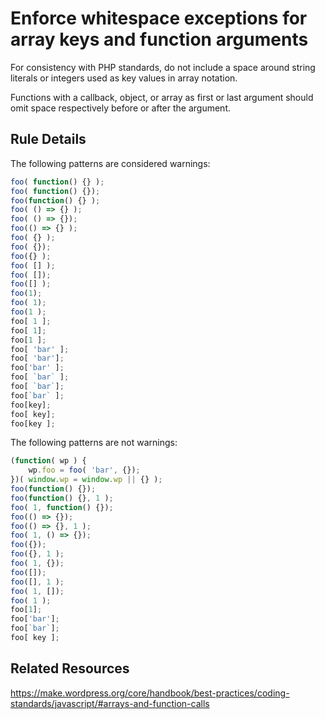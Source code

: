 # Enforce whitespace exceptions for array keys and function arguments

For consistency with PHP standards, do not include a space around string literals or integers used as key values in array notation.

Functions with a callback, object, or array as first or last argument should omit space respectively before or after the argument.

## Rule Details

The following patterns are considered warnings:

```js
foo( function() {} );
foo( function() {});
foo(function() {} );
foo( () => {} );
foo( () => {});
foo(() => {} );
foo( {} );
foo( {});
foo({} );
foo( [] );
foo( []);
foo([] );
foo(1);
foo( 1);
foo(1 );
foo[ 1 ];
foo[ 1];
foo[1 ];
foo[ 'bar' ];
foo[ 'bar'];
foo['bar' ];
foo[ `bar` ];
foo[ `bar`];
foo[`bar` ];
foo[key];
foo[ key];
foo[key ];
```

The following patterns are not warnings:

```js
(function( wp ) {
	wp.foo = foo( 'bar', {});
})( window.wp = window.wp || {} );
foo(function() {});
foo(function() {}, 1 );
foo( 1, function() {});
foo(() => {});
foo(() => {}, 1 );
foo( 1, () => {});
foo({});
foo({}, 1 );
foo( 1, {});
foo([]);
foo([], 1 );
foo( 1, []);
foo( 1 );
foo[1];
foo['bar'];
foo[`bar`];
foo[ key ];
```

## Related Resources

https://make.wordpress.org/core/handbook/best-practices/coding-standards/javascript/#arrays-and-function-calls
